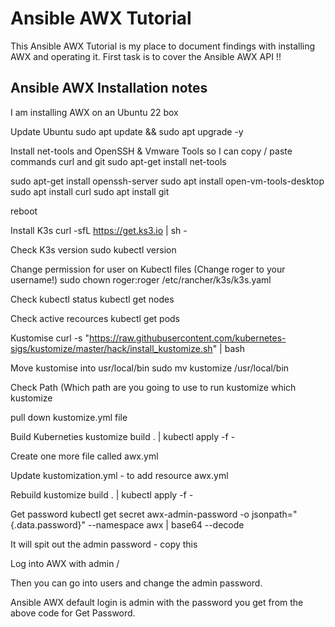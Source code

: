 # Ansible AWX Tutorial 
This Ansible AWX Tutorial is my place to document findings with installing AWX and operating it. First task is to cover the Ansible AWX API !!

## Ansible AWX Installation notes 

I am installing AWX on an Ubuntu 22 box 

Update Ubuntu 
sudo apt update && sudo apt upgrade -y 

Install net-tools and OpenSSH & Vmware Tools so I can copy / paste commands curl and git 
sudo apt-get install net-tools

sudo apt-get install openssh-server
sudo apt install open-vm-tools-desktop
sudo apt install curl 
sudo apt install git 

reboot

Install K3s
curl -sfL https://get.ks3.io | sh -

Check K3s version 
sudo kubectl version 

Change permission for user on Kubectl files 
(Change roger to your username!) 
sudo chown roger:roger /etc/rancher/k3s/k3s.yaml

Check kubectl status 
kubectl get nodes 

Check active recources 
kubectl get pods 

Kustomise 
curl -s "https://raw.githubusercontent.com/kubernetes-sigs/kustomize/master/hack/install_kustomize.sh"  | bash

Move kustomise into usr/local/bin 
sudo mv kustomize /usr/local/bin

Check Path (Which path are you going to use to run kustomize
which kustomize 

pull down kustomize.yml file 

Build Kuberneties 
kustomize build . | kubectl apply -f -

Create one more file called awx.yml

Update kustomization.yml - to add resource awx.yml


Rebuild 
kustomize build . | kubectl apply -f -

Get password 
kubectl get secret awx-admin-password -o jsonpath="{.data.password}" --namespace awx | base64 --decode

It will spit out the admin password - copy this 

Log into AWX with admin / <copied password> 
  
Then you can go into users and change the admin password. 
  


Ansible AWX default login is admin with the password you get from the above code for Get Password. 
